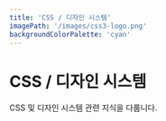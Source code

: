 ```yaml
---
title: 'CSS / 디자인 시스템'
imagePath: '/images/css3-logo.png'
backgroundColorPalette: 'cyan'
---
```


# CSS / 디자인 시스템

CSS 및 디자인 시스템 관련 지식을 다룹니다.
